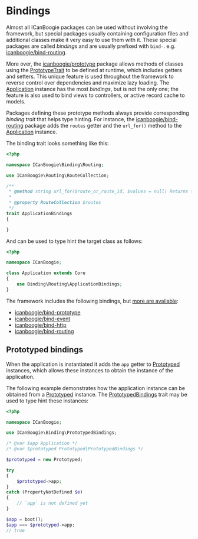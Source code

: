 # Bindings

Almost all ICanBoogie packages can be used without involving the framework, but special packages
usually containing configuration files and additional classes make it very easy to use them with it.
These special packages are called _bindings_ and are usually prefixed with `bind-`. e.g.
[icanboogie/bind-routing][].

More over, the [icanboogie/prototype][] package allows methods of classes using the
[PrototypeTrait][] to be defined at runtime, which includes getters and setters. This unique feature
is used throughout the framework to reverse control over dependencies and maximize lazy loading. The
[Application][] instance has the most _bindings_, but is not the only one; the feature is also used
to bind views to controllers, or active record cache to models.

Packages defining these prototype methods always provide corresponding _binding trait_ that helps
type hinting. For instance, the [icanboogie/bind-routing][] package adds the `routes` getter and the
`url_for()` method to the [Application][] instance.

The binding trait looks something like this:

```php
<?php

namespace ICanBoogie\Binding\Routing;

use ICanBoogie\Routing\RouteCollection;

/**
 * @method string url_for($route_or_route_id, $values = null) Returns the contextualized URL of a route.
 *
 * @property RouteCollection $routes
 */
trait ApplicationBindings
{

}
```

And can be used to type hint the target class as follows:

```php
<?php

namespace ICanBoogie;

class Application extends Core
{
	use Binding\Routing\ApplicationBindings;
}
```

The framework includes the following bindings, but [more are available](https://github.com/ICanBoogie?utf8=%E2%9C%93&query=bind-):

- [icanboogie/bind-prototype][]
- [icanboogie/bind-event][]
- [icanboogie/bind-http][]
- [icanboogie/bind-routing][]





## Prototyped bindings

When the application is instantiated it adds the `app` getter to [Prototyped][] instances, which
allows these instances to obtain the instance of the application.

The following example demonstrates how the application instance can be obtained from a
[Prototyped][] instance. The [PrototypedBindings][] trait may be used to type hint these instances:

```php
<?php

namespace ICanBoogie;

use ICanBoogie\Binding\PrototypedBindings;

/* @var $app Application */
/* @var $prototyped Prototyped|PrototypedBindings */

$prototyped = new Prototyped;

try
{
	$prototyped->app;
}
catch (PropertyNotDefined $e)
{
	// `app` is not defined yet
}

$app = boot();
$app === $prototyped->app;
// true
```





[Application]:                  the-application-class.md
[PrototypeTrait]:               https://api.icanboogie.org/prototype/3.0/class-ICanBoogie.PrototypeTrait.html
[icanboogie/bind-event]:        https://github.com/ICanBoogie/bind-event
[icanboogie/bind-prototype]:    https://github.com/ICanBoogie/bind-prototype
[icanboogie/bind-http]:         https://github.com/ICanBoogie/bind-http
[icanboogie/bind-routing]:      https://github.com/ICanBoogie/bind-routing
[icanboogie/prototype]:         https://github.com/ICanBoogie/Prototype
[PrototypedBindings]:           https://api.icanboogie.org/icanboogie/4.0/class-ICanBoogie.Binding.PrototypedBindings.html
[Prototyped]:                   https://api.icanboogie.org/prototype/2.3/class-ICanBoogie.Prototyped.html
